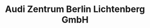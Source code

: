 ---
title: "Audi Zentrum Berlin Lichtenberg GmbH"
url: /berlin/audi-zentrum-berlin-lichtenberg-gmbh/
shop: Autohaus
---